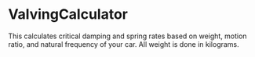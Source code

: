 # ValvingCalculator

This calculates critical damping and spring rates based on weight, motion ratio, and natural frequency of your car. All weight is done in kilograms.
